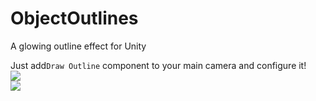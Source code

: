 # ObjectOutlines

A glowing outline effect for Unity

Just add`Draw Outline` component to your main camera and configure it!
<br>
<img src="img/ComponentView.PNG">
<br>
<img src="img/GameView.PNG">
